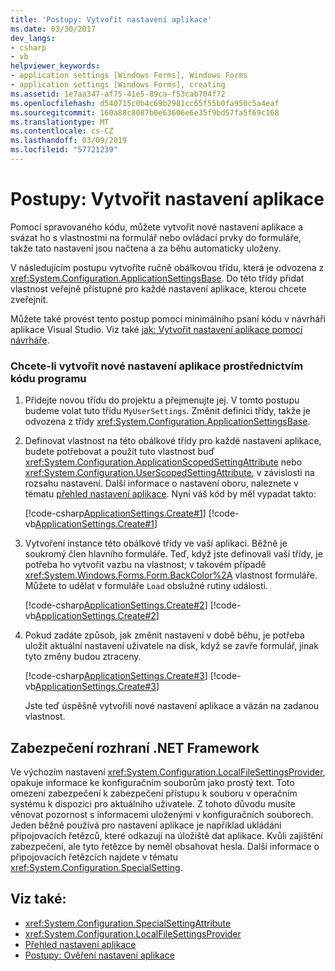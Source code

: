```yaml
---
title: 'Postupy: Vytvořit nastavení aplikace'
ms.date: 03/30/2017
dev_langs:
- csharp
- vb
helpviewer_keywords:
- application settings [Windows Forms], Windows Forms
- application settings [Windows Forms], creating
ms.assetid: 1e7aa347-af75-41e5-89ca-f53cab704f72
ms.openlocfilehash: d540715c0b4c69b2981cc65f55b0fa950c5a4eaf
ms.sourcegitcommit: 160a88c8087b0e63606e6e35f9bd57fa5f69c168
ms.translationtype: MT
ms.contentlocale: cs-CZ
ms.lasthandoff: 03/09/2019
ms.locfileid: "57721239"
---
```

# <a name="how-to-create-application-settings"></a>Postupy: Vytvořit nastavení aplikace
Pomocí spravovaného kódu, můžete vytvořit nové nastavení aplikace a svázat ho s vlastnostmi na formulář nebo ovládací prvky do formuláře, takže tato nastavení jsou načtena a za běhu automaticky uloženy.  
  
 V následujícím postupu vytvoříte ručně obálkovou třídu, která je odvozena z <xref:System.Configuration.ApplicationSettingsBase>. Do této třídy přidat vlastnost veřejně přístupné pro každé nastavení aplikace, kterou chcete zveřejnit.  
  
 Můžete také provést tento postup pomocí minimálního psaní kódu v návrháři aplikace Visual Studio.  Viz také [jak: Vytvořit nastavení aplikace pomocí návrháře](https://docs.microsoft.com/previous-versions/visualstudio/visual-studio-2010/wabtadw6(v=vs.100)).  
  
### <a name="to-create-new-application-settings-programmatically"></a>Chcete-li vytvořit nové nastavení aplikace prostřednictvím kódu programu  
  
1.  Přidejte novou třídu do projektu a přejmenujte jej. V tomto postupu budeme volat tuto třídu `MyUserSettings`. Změnit definici třídy, takže je odvozena z třídy <xref:System.Configuration.ApplicationSettingsBase>.  
  
2.  Definovat vlastnost na této obálkové třídy pro každé nastavení aplikace, budete potřebovat a použít tuto vlastnost buď <xref:System.Configuration.ApplicationScopedSettingAttribute> nebo <xref:System.Configuration.UserScopedSettingAttribute>, v závislosti na rozsahu nastavení. Další informace o nastavení oboru, naleznete v tématu [přehled nastavení aplikace](application-settings-overview.md). Nyní váš kód by měl vypadat takto:  
  
     [!code-csharp[ApplicationSettings.Create#1](~/samples/snippets/csharp/VS_Snippets_Winforms/ApplicationSettings.Create/CS/MyAppSettings.cs#1)]
     [!code-vb[ApplicationSettings.Create#1](~/samples/snippets/visualbasic/VS_Snippets_Winforms/ApplicationSettings.Create/VB/MyAppSettings.vb#1)]  
  
3.  Vytvoření instance této obálkové třídy ve vaší aplikaci. Běžně je soukromý člen hlavního formuláře. Teď, když jste definovali vaší třídy, je potřeba ho vytvořit vazbu na vlastnost; v takovém případě <xref:System.Windows.Forms.Form.BackColor%2A> vlastnost formuláře. Můžete to udělat v formuláře `Load` obslužné rutiny události.  
  
     [!code-csharp[ApplicationSettings.Create#2](~/samples/snippets/csharp/VS_Snippets_Winforms/ApplicationSettings.Create/CS/Form1.cs#2)]
     [!code-vb[ApplicationSettings.Create#2](~/samples/snippets/visualbasic/VS_Snippets_Winforms/ApplicationSettings.Create/VB/Form1.vb#2)]  
  
4.  Pokud zadáte způsob, jak změnit nastavení v době běhu, je potřeba uložit aktuální nastavení uživatele na disk, když se zavře formulář, jinak tyto změny budou ztraceny.  
  
     [!code-csharp[ApplicationSettings.Create#3](~/samples/snippets/csharp/VS_Snippets_Winforms/ApplicationSettings.Create/CS/Form1.cs#3)]
     [!code-vb[ApplicationSettings.Create#3](~/samples/snippets/visualbasic/VS_Snippets_Winforms/ApplicationSettings.Create/VB/Form1.vb#3)]  
  
     Jste teď úspěšně vytvořili nové nastavení aplikace a vázán na zadanou vlastnost.  
  
## <a name="net-framework-security"></a>Zabezpečení rozhraní .NET Framework  
 Ve výchozím nastavení <xref:System.Configuration.LocalFileSettingsProvider>, opakuje informace ke konfiguračním souborům jako prostý text. Toto omezení zabezpečení k zabezpečení přístupu k souboru v operačním systému k dispozici pro aktuálního uživatele. Z tohoto důvodu musíte věnovat pozornost s informacemi uloženými v konfiguračních souborech. Jeden běžně používá pro nastavení aplikace je například ukládání připojovacích řetězců, které odkazují na úložiště dat aplikace. Kvůli zajištění zabezpečení, ale tyto řetězce by neměl obsahovat hesla. Další informace o připojovacích řetězcích najdete v tématu <xref:System.Configuration.SpecialSetting>.  
  
## <a name="see-also"></a>Viz také:
- <xref:System.Configuration.SpecialSettingAttribute>
- <xref:System.Configuration.LocalFileSettingsProvider>
- [Přehled nastavení aplikace](application-settings-overview.md)
- [Postupy: Ověření nastavení aplikace](how-to-validate-application-settings.md)
